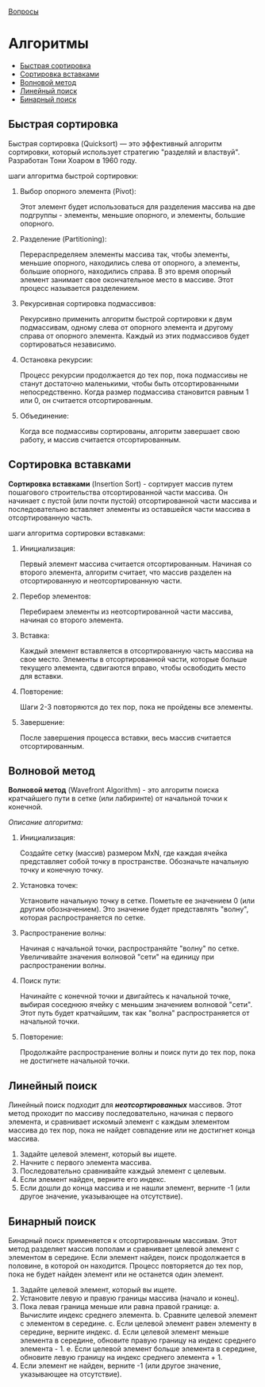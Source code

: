 [Вопросы](README.md)

# Алгоритмы
+ [Быстрая сортировка](#быстрая-сортировка-)
+ [Сортировка вставками](#сортировка-вставками-)
+ [Волновой метод](#волновой-метод-)
+ [Линейный поиск](#линейный-поиск-)
+ [Бинарный поиск](#бинарный-поиск-)

## Быстрая сортировка
Быстрая сортировка (Quicksort) — это эффективный алгоритм сортировки, который использует стратегию "разделяй и властвуй". Разработан Тони Хоаром в 1960 году. 

шаги алгоритма быстрой сортировки:
1. Выбор опорного элемента (Pivot):

    Этот элемент будет использоваться для разделения массива на две подгруппы - элементы, меньшие опорного, и элементы, большие опорного.

2. Разделение (Partitioning):

    Перераспределяем элементы массива так, чтобы элементы, меньшие опорного, находились слева от опорного, а элементы, большие опорного, находились справа. В это время опорный элемент занимает свое окончательное место в массиве. Этот процесс называется разделением.

3. Рекурсивная сортировка подмассивов:

    Рекурсивно применить алгоритм быстрой сортировки к двум подмассивам, одному слева от опорного элемента и другому справа от опорного элемента. Каждый из этих подмассивов будет сортироваться независимо.

4. Остановка рекурсии:

    Процесс рекурсии продолжается до тех пор, пока подмассивы не станут достаточно маленькими, чтобы быть отсортированными непосредственно. Когда размер подмассива становится равным 1 или 0, он считается отсортированным.

5. Объединение:

    Когда все подмассивы сортированы, алгоритм завершает свою работу, и массив считается отсортированным.

## Сортировка вставками
**Сортировка вставками** (Insertion Sort) - сортирует массив путем пошагового строительства отсортированной части массива. Он начинает с пустой (или почти пустой) отсортированной части массива и последовательно вставляет элементы из оставшейся части массива в отсортированную часть.

шаги алгоритма сортировки вставками:
1. Инициализация: 

    Первый элемент массива считается отсортированным. Начиная со второго элемента, алгоритм считает, что массив разделен на отсортированную и неотсортированную части.

2. Перебор элементов:

    Перебираем элементы из неотсортированной части массива, начиная со второго элемента.

3. Вставка:

    Каждый элемент вставляется в отсортированную часть массива на свое место. Элементы в отсортированной части, которые больше текущего элемента, сдвигаются вправо, чтобы освободить место для вставки.

4. Повторение:

    Шаги 2-3 повторяются до тех пор, пока не пройдены все элементы.

5. Завершение:

    После завершения процесса вставки, весь массив считается отсортированным.

## Волновой метод
**Волновой метод** (Wavefront Algorithm) - это алгоритм поиска кратчайшего пути в сетке (или лабиринте) от начальной точки к конечной.

*Описание алгоритма:*
1. Инициализация:

    Создайте сетку (массив) размером MxN, где каждая ячейка представляет собой точку в пространстве. Обозначьте начальную точку и конечную точку.

2. Установка точек:

    Установите начальную точку в сетке. Пометьте ее значением 0 (или другим обозначением). Это значение будет представлять "волну", которая распространяется по сетке.

3. Распространение волны:

    Начиная с начальной точки, распространяйте "волну" по сетке. Увеличивайте значения волновой "сети" на единицу при распространении волны.

4. Поиск пути:

    Начинайте с конечной точки и двигайтесь к начальной точке, выбирая соседнюю ячейку с меньшим значением волновой "сети". Этот путь будет кратчайшим, так как "волна" распространяется от начальной точки.

5. Повторение:

    Продолжайте распространение волны и поиск пути до тех пор, пока не достигнете начальной точки.

## Линейный поиск
Линейный поиск подходит для ***неотсортированных*** массивов. Этот метод проходит по массиву последовательно, начиная с первого элемента, и сравнивает искомый элемент с каждым элементом массива до тех пор, пока не найдет совпадение или не достигнет конца массива.

1. Задайте целевой элемент, который вы ищете.
2. Начните с первого элемента массива.
3. Последовательно сравнивайте каждый элемент с целевым.
4. Если элемент найден, верните его индекс.
5. Если дошли до конца массива и не нашли элемент, верните -1 (или другое значение, указывающее на отсутствие).

## Бинарный поиск
Бинарный поиск применяется к отсортированным массивам. Этот метод разделяет массив пополам и сравнивает целевой элемент с элементом в середине. Если элемент найден, поиск продолжается в половине, в которой он находится. Процесс повторяется до тех пор, пока не будет найден элемент или не останется один элемент.

1. Задайте целевой элемент, который вы ищете.
2. Установите левую и правую границы массива (начало и конец).
3. Пока левая граница меньше или равна правой границе:
   a. Вычислите индекс среднего элемента.
   b. Сравните целевой элемент с элементом в середине.
   c. Если целевой элемент равен элементу в середине, верните индекс.
   d. Если целевой элемент меньше элемента в середине, обновите правую границу на индекс среднего элемента - 1.
   e. Если целевой элемент больше элемента в середине, обновите левую границу на индекс среднего элемента + 1.
4. Если элемент не найден, верните -1 (или другое значение, указывающее на отсутствие).


